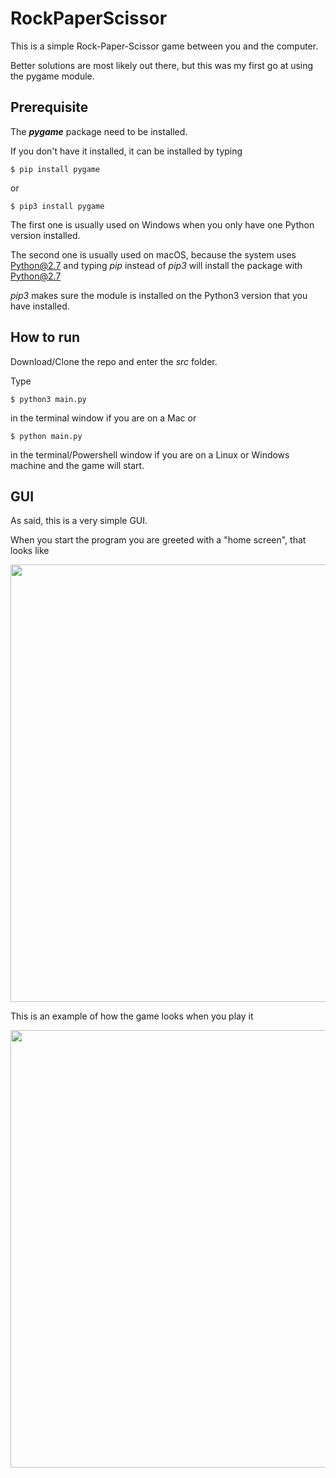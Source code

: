 # RockPaperScissor

This is a simple Rock-Paper-Scissor game between you and the computer.

Better solutions are most likely out there, but this was my first go at using the pygame module.

## Prerequisite

The ***pygame*** package need to be installed.

If you don't have it installed, it can be installed by typing

```
$ pip install pygame
```

or

```
$ pip3 install pygame
```

The first one is usually used on Windows when you only have one Python version installed.

The second one is usually used on macOS, because the system uses Python@2.7 and typing *pip* instead of *pip3* will install the package with Python@2.7

*pip3* makes sure the module is installed on the Python3 version that you have installed.

## How to run

Download/Clone the repo and enter the *src* folder.

Type

```
$ python3 main.py
```

in the terminal window if you are on a Mac or

```
$ python main.py
```

in the terminal/Powershell window if you are on a Linux or Windows machine and the game will start.

## GUI

As said, this is a very simple GUI.

When you start the program you are greeted with a "home screen", that looks like

<img src="https://github.com/Hvaheterdu/rock-paper-scissor/blob/main/resources/img/home_screen.png" width="700">

This is an example of how the game looks when you play it

<img src="https://github.com/Hvaheterdu/rock-paper-scissor/blob/main/resources/img/game_screen.png" width="700">
